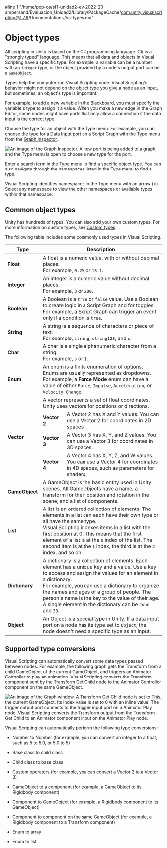#line 1 "/home/pop-os/sf1-unidad2-ev-2022-20-ampersand/Evaluacion_Unidad2/Library/PackageCache/com.unity.visualscripting@1.7.8/Documentation~/vs-types.md"
# Object types 

All scripting in Unity is based on the C# programming language. C# is a "strongly typed" language. This means that all data and objects in Visual Scripting have a specific type. For example, a variable can be a number with an `integer` type, or the object provided by a node's output port can be a `GameObject`. 

Types help the computer run Visual Scripting code. Visual Scripting's behavior might not depend on the object type you give a node as an input, but sometimes, an object's type is important. 

For example, to add a new variable in the Blackboard, you must specify the variable's type to assign it a value. When you make a new edge in the Graph Editor, some nodes might have ports that only allow a connection if the data input is the correct type. 

Choose the type for an object with the Type menu. For example, you can choose the type for a Data Input port on a Script Graph with the Type menu from the [Graph Inspector](vs-interface-overview.md#the-graph-inspector).

![An image of the Graph Inspector. A new port is being added to a graph, and the Type menu is open to choose a new type for the port.](images/vs-types-menu.png)

Enter a search term in the Type menu to find a specific object type. You can also navigate through the namespaces listed in the Type menu to find a type. 

Visual Scripting identifies namespaces in the Type menu with an arrow (>). Select any namespace to view the other namespaces or available types within that namespace. 

## Common object types

Unity has hundreds of types. You can also add your own custom types. For more information on custom types, see [Custom types](vs-custom-types.md).

The following table includes some commonly used types in Visual Scripting. 

<table>
<thead>
<tr>
<th><strong>Type</strong></th>
<th colspan="2"><strong>Description</strong></th>
</tr>
</thead>
<tbody>
<tr>
<td><strong>Float</strong></td>
<td colspan="2">A float is a numeric value, with or without decimal places. <br/>For example, <code>0.25</code> or <code>13.1</code>.</td>
</tr>
<tr>
<td><strong>Integer</strong></td>
<td colspan="2">An integer is a numeric value without decimal places. <br/>For example, <code>3</code> or <code>200</code>.</td>
</tr>
<tr>
<td><strong>Boolean</strong></td>
<td colspan="2"> A Boolean is a <code>true</code> or <code>false</code> value. Use a Boolean to create logic in a Script Graph and for toggles. <br/>For example, a Script Graph can trigger an event only if a condition is <code>true</code>.</td>
</tr>
<tr>
<td><strong>String</strong></td>
<td colspan="2">A string is a sequence of characters or piece of text. <br/>For example, <code>string</code>, <code>string123</code>, and <code>s</code>.</td>
</tr>
<tr>
<td><strong>Char</strong></td>
<td colspan="2">A char is a single alphanumeric character from a string. <br/>For example, <code>s</code> or <code>1</code>.</td>
</tr>
<tr>
<td><strong>Enum</strong></td>
<td colspan="2">An enum is a finite enumeration of options. Enums are usually represented as dropdowns. <br/>For example, a <strong>Force Mode</strong> enum can have a value of either <code>Force</code>, <code>Impulse</code>, <code>Acceleration</code>, or <code>Velocity Change</code>.</td>
</tr>
<tr>
<td rowspan="4"><strong>Vector</strong></td>
<td colspan="2">A vector represents a set of float coordinates. Unity uses vectors for positions or directions.</td>
</tr>
<tr>
<td><strong>Vector 2</strong></td>
<td>A Vector 2 has X and Y values. You can use a Vector 2 for coordinates in 2D spaces.</td>
</tr>
<tr>
<td><strong>Vector 3</strong></td>
<td>A Vector 3 has X, Y, and Z values. You can use a Vector 3 for coordinates in 3D spaces.</td>
</tr>
<tr>
<td><strong>Vector 4</strong></td>
<td>A Vector 4 has X, Y, Z, and W values. You can use a Vector 4 for coordinates in 4D spaces, such as parameters for shaders.</td>
</tr>
<tr>
<td><strong>GameObject</strong></td>
<td colspan="2">A GameObject is the basic entity used in Unity scenes. All GameObjects have a name, a transform for their position and rotation in the scene, and a list of components.</td>
</tr>
<tr>
<td><strong>List</strong></td>
<td colspan="2">A list is an ordered collection of elements. The elements in a list can each have their own type or all have the same type. <br/>Visual Scripting indexes items in a list with the first position at 0. This means that the first element of a list is at the <code>0</code> index of the list. The second item is at the <code>1</code> index, the third is at the <code>2</code> index, and so on.</td>
</tr>
<tr>
<td><strong>Dictionary</strong></td>
<td colspan="2">A dictionary is a collection of elements. Each element has a unique key and a value. Use a key to access and assign the values for an element in a dictionary. <br/>For example, you can use a dictionary to organize the names and ages of a group of people. The person's name is the key to the value of their age. A single element in the dictionary can be <code>John</code> and <code>33</code>.</td>
</tr>
<tr>
<td><strong>Object</strong></td>
<td colspan="2">An Object is a special type in Unity. If a data input port on a node has its type set to <code>Object</code>, the node doesn't need a specific type as an input.</td>
</tr>
</tbody>
</table>

## Supported type conversions 

Visual Scripting can automatically convert some data types passed between nodes. For example, the following graph gets the Transform from a child GameObject of the current GameObject, and triggers an Animator Controller to play an animation. Visual Scripting converts the Transform component sent by the Transform Get Child node to the Animator Controller component on the same GameObject. 

![An image of the Graph window. A Transform Get Child node is set to This, the current GameObject. Its Index value is set to 0 with an inline value. The trigger output port connects to the trigger input port on a Animator Play node. Visual Scripting converts the Transform output from the Transform Get Child to an Animator component input on the Animator Play node.](images/vs-types-type-conversion-example.png)

Visual Scripting can automatically perform the following type conversions: 

- Number to Number (for example, you can convert an integer to a float, such as 5 to 5.0, or 5.0 to 5)

- Base class to child class 

- Child class to base class 

- Custom operators (for example, you can convert a Vector 2 to a Vector 3)

- GameObject to a component (for example, a GameObject to its Rigidbody component)

- Component to GameObject (for example, a Rigidbody component to its GameObject)

- Component to component on the same GameObject (for example, a Rigidbody component to a Transform component)

- Enum to array 

- Enum to list 